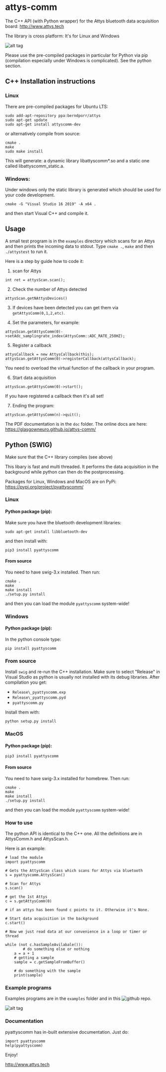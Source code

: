 # attys-comm

The C++ API (with Python wrapper) for the Attys bluetooth data acquisition board: http://www.attys.tech

The library is cross platform: It's for Linux and Windows

![alt tag](ecu_attys_daq_board.png)

Please use the pre-compiled packages in particular for Python via pip (compilation especially under
Windows is complicated). See the python section.

## C++ Installation instructions

### Linux

There are pre-compiled packages for Ubuntu LTS:

```
sudo add-apt-repository ppa:berndporr/attys
sudo apt-get update
sudo apt-get install attyscomm-dev
```

or alternatively compile from source:

```
cmake .
make
sudo make install
```

This will generate: a dynamic library libattyscomm*.so and a static
one called libattyscomm_static.a.


### Windows:
Under windows only the static library is generated which
should be used for your code development.
```
cmake -G "Visual Studio 16 2019" -A x64 .
```
and then start Visual C++ and compile it.


## Usage

A small test program is in the `examples` directory which scans
for an Attys and then prints the incoming data to stdout.
Type `cmake .`, `make` and then `./attystest` to run it.

Here is a step by guide how to code it:

1. scan for Attys
```
int ret = attysScan.scan();
```

2. Check the number of Attys detected
```
attysScan.getNAttysDevices()
```

3. If devices have been detected you can get them via
`getAttysComm(0,1,2,etc)`.

4. Set the parameters, for example:
```
attysScan.getAttysComm(0)->setAdc_samplingrate_index(AttysComm::ADC_RATE_250HZ);
```

5. Register a callback
```
attysCallback = new AttysCallback(this);
attysScan.getAttysComm(0)->registerCallback(attysCallback);
```
You need to overload the virtual function of the callback in your program.

6. Start data acquisition
```
attysScan.getAttysComm(0)->start();
```
If you have registered a callback then it's all set!

7. Ending the program:
```
attysScan.getAttysComm(n)->quit();
```

The PDF documentation is in the `doc` folder. The online docs
are here: https://glasgowneuro.github.io/attys-comm/


## Python (SWIG)

Make sure that the C++ library compiles (see above)

This libary is fast and multi threaded. It performs
the data acquisition in the background while python can then
do the postprocessing.

Packages for Linux, Windows and MacOS are on PyPi: https://pypi.org/project/pyattyscomm/

### Linux

#### Python package (pip):

Make sure you have the bluetooth development libraries:
```
sudo apt-get install libbluetooth-dev
```
and then install with:

```
pip3 install pyattyscomm
```

#### From source

You need to have swig-3.x installed. Then run:

```
cmake .
make
make install
./setup.py install
```

and then you can load the module `pyattyscomm` system-wide!


### Windows

#### Python package (pip):

In the python console type:

```
pip install pyattyscomm
```

### From source

Install `swig` and re-run the C++ installation.
Make sure to select "Release" in Visual Studio as python
is usually not installed with its debug libraries.
After compilation you get:

- `Release\_pyattyscomm.exp`
- `Release\_pyattyscomm.pyd`
- `pyattyscomm.py`

Install them with:
```
python setup.py install
```


### MacOS

#### Python package (pip):

```
pip3 install pyattyscomm
```

#### From source

You need to have swig-3.x installed for homebrew. Then run:

```
cmake .
make
make install
./setup.py install
```

and then you can load the module `pyattyscomm` system-wide!




### How to use

The python API is identical to the C++ one.
All the definitions are in AttysComm.h and AttysScan.h.

Here is an example:

```
# load the module
import pyattyscomm

# Gets the AttysScan class which scans for Attys via bluetooth
s = pyattyscomm.AttysScan()

# Scan for Attys
s.scan()

# get the 1st Attys
c = s.getAttysComm(0)

# if an attys has been found c points to it. Otherwise it's None.

# Start data acquisition in the background
c.start()

# Now we just read data at our convenience in a loop or timer or thread

while (not c.hasSampleAvilabale()):
        # do something else or nothing
	a = a + 1
    # getting a sample
    sample = c.getSampleFromBuffer()

    # do something with the sample
    print(sample)
```

### Example programs

Examples programs are in the `examples` folder and in this 
![github repo](https://github.com/glasgowneuro/attys-python-examples).

![alt tag](realtime_plot_screenshot.png)

### Documentation

pyattyscomm has in-built extensive documentation. Just do:

```
import pyattyscomm
help(pyattyscomm)
```



Enjoy!

http://www.attys.tech
